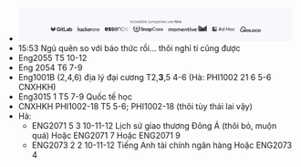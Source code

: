 - ![image.png](../assets/image_1702184531500_0.png)
- 15:53 Ngủ quên so với báo thức rồi... thôi nghỉ tí cũng được
- Eng2055 T5 10-12
- Eng 2054 T6 7-9
- Eng1001B (2,4,6) địa lý đại cương T2,**3**,5 4-6 (Hà: PHI1002 21 6 5-6 CNXHKH)
- Eng3015 1 T5 7-9 Quốc tế học
- CNXHKH PHI1002-18 T5 5-6; PHI1002-18 (thôi tùy thái lai vậy)
- Hà:
	- ENG2071 5 3 10-11-12 Lịch sử giao thương Đông Á (thôi bỏ, muộn quá)
	  Hoặc ENG2071 7
	  Hoặc ENG2071 9
	- ENG2073 2 2 10-11-12 Tiếng Anh tài chính ngân hàng
	  Hoặc ENG2073 4